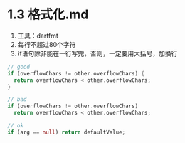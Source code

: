 # 1.3 格式化.md

1. 工具：dartfmt
2. 每行不超过80个字符
3. if语句除非能在一行写完，否则，一定要用大括号，加换行

```dart
// good
if (overflowChars != other.overflowChars) {
  return overflowChars < other.overflowChars;
}

// bad
if (overflowChars != other.overflowChars)
  return overflowChars < other.overflowChars;

// ok
if (arg == null) return defaultValue;

```